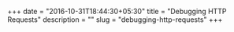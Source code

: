 +++
date = "2016-10-31T18:44:30+05:30"
title = "Debugging HTTP Requests"
description = ""
slug = "debugging-http-requests"
+++
